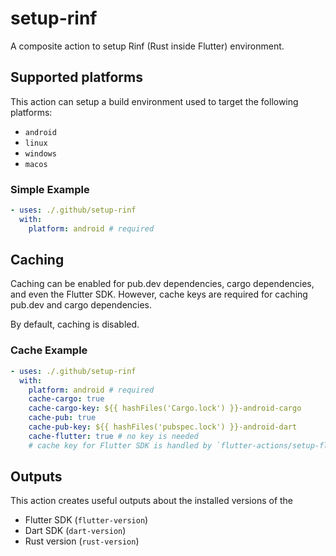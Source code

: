 # setup-rinf

A composite action to setup Rinf (Rust inside Flutter) environment.

## Supported platforms

This action can setup a build environment used to target the following platforms:

- `android`
- `linux`
- `windows`
- `macos`

### Simple Example

```yml
- uses: ./.github/setup-rinf
  with:
    platform: android # required
```

## Caching

Caching can be enabled for pub.dev dependencies, cargo dependencies, and even the Flutter SDK.
However, cache keys are required for caching pub.dev and cargo dependencies.

By default, caching is disabled.

### Cache Example

```yml
- uses: ./.github/setup-rinf
  with:
    platform: android # required
    cache-cargo: true
    cache-cargo-key: ${{ hashFiles('Cargo.lock') }}-android-cargo
    cache-pub: true
    cache-pub-key: ${{ hashFiles('pubspec.lock') }}-android-dart
    cache-flutter: true # no key is needed
    # cache key for Flutter SDK is handled by `flutter-actions/setup-flutter` internally
```

## Outputs

This action creates useful outputs about the installed versions of the

- Flutter SDK (`flutter-version`)
- Dart SDK (`dart-version`)
- Rust version (`rust-version`)
